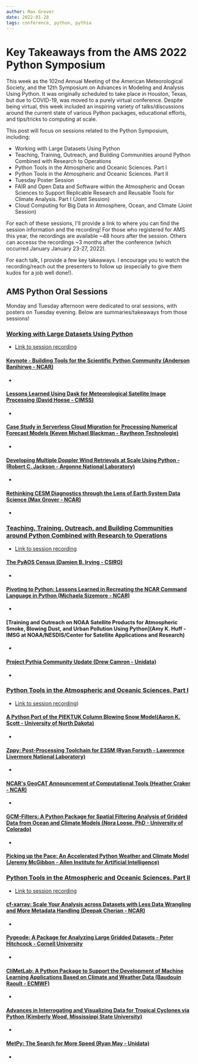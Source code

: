 ```yaml
---
author: Max Grover
date: 2022-01-28
tags: conference, python, pythia
---
```


# Key Takeaways from the AMS 2022 Python Symposium

This week as the 102nd Annual Meeting of the American Meteorological Society, and the 12th Symposium on Advances in Modeling and Analysis Using Python. It was originally scheduled to take place in Houston, Texas, but due to COVID-19, was moved to a purely virtual conference. Despite being virtual, this week included an inspiring variety of talks/discussions around the current state of various Python packages, educational efforts, and tips/tricks to computing at scale.

This post will focus on sessions related to the Python Symposium, including:

- Working with Large Datasets Using Python
- Teaching, Training, Outreach, and Building Communities around Python Combined with Research to Operations
- Python Tools in the Atmospheric and Oceanic Sciences. Part I
- Python Tools in the Atmospheric and Oceanic Sciences. Part II
- Tuesday Poster Session
- FAIR and Open Data and Software within the Atmospheric and Ocean Sciences to Support Replicable Research and Reusable Tools for Climate Analysis. Part I (Joint Session)
- Cloud Computing for Big Data in Atmosphere, Ocean, and Climate (Joint Session)

For each of these sessions, I'll provide a link to where you can find the session information and the recording! For those who registered for AMS this year, the recordings are available ~48 hours after the session. Others can accesss the recordings ~3 months after the conference (which occurred January January 23-27, 2022).

For each talk, I provide a few key takeaways. I encourage you to watch the recording/reach out the presenters to follow up (especially to give them kudos for a job well done!).

## AMS Python Oral Sessions

Monday and Tuesday afternoon were dedicated to oral sessions, with posters on Tuesday evening. Below are summaries/takeaways from those sessions!

### [Working with Large Datasets Using Python](https://ams.confex.com/ams/102ANNUAL/meetingapp.cgi/Session/59652)

- [Link to session recording](https://ams.confex.com/ams/102ANNUAL/meetingapp.cgi/Session/59652)

#### [Keynote - Building Tools for the Scientific Python Community (**Anderson Banihirwe - NCAR**)]()

-

#### [Lessons Learned Using Dask for Meteorological Satellite Image Processing (David Hoese - CIMSS)](https://ams.confex.com/ams/102ANNUAL/meetingapp.cgi/Paper/400700)

-

#### [Case Study in Serverless Cloud Migration for Processing Numerical Forecast Models (Keven Michael Blackman - Raytheon Technologie)](https://ams.confex.com/ams/102ANNUAL/meetingapp.cgi/Paper/396672)

-

#### [Developing Multiple Doppler Wind Retrievals at Scale Using Python - (Robert C. Jackson - Argonne National Laboratory)](https://ams.confex.com/ams/102ANNUAL/meetingapp.cgi/Paper/397537)

-

#### [Rethinking CESM Diagnostics through the Lens of Earth System Data Science (Max Grover - NCAR)](https://ams.confex.com/ams/102ANNUAL/meetingapp.cgi/Paper/398667)

-

### [Teaching, Training, Outreach, and Building Communities around Python Combined with Research to Operations](https://ams.confex.com/ams/102ANNUAL/meetingapp.cgi/Session/59658)

- [Link to session recording](https://ams.confex.com/ams/102ANNUAL/meetingapp.cgi/Session/59658)

#### [The PyAOS Census (Damien B. Irving - CSIRO)](https://ams.confex.com/ams/102ANNUAL/meetingapp.cgi/Paper/388788)

-

#### [Pivoting to Python: Lessons Learned in Recreating the NCAR Command Language in Python (Michaela Sizemore - NCAR)](https://ams.confex.com/ams/102ANNUAL/meetingapp.cgi/Paper/392637)

-

#### [Training and Outreach on NOAA Satellite Products for Atmospheric Smoke, Blowing Dust, and Urban Pollution Using Python](Amy K. Huff - IMSG at NOAA/NESDIS/Center for Satellite Applications and Research)

-

#### [Project Pythia Community Update (Drew Camron - Unidata)](https://ams.confex.com/ams/102ANNUAL/meetingapp.cgi/Paper/397465)

-

### [Python Tools in the Atmospheric and Oceanic Sciences. Part I](https://ams.confex.com/ams/102ANNUAL/meetingapp.cgi/Session/60533)

- [Link to session recording](https://ams.confex.com/ams/102ANNUAL/meetingapp.cgi/Session/60533))

#### [A Python Port of the PIEKTUK Column Blowing Snow Model(Aaron K. Scott - University of North Dakota)](https://ams.confex.com/ams/102ANNUAL/meetingapp.cgi/Paper/398745)

-

#### [Zppy: Post-Processing Toolchain for E3SM (Ryan Forsyth - Lawerence Livermore National Laboratory)](https://ams.confex.com/ams/102ANNUAL/meetingapp.cgi/Paper/392802)

-

#### [NCAR's GeoCAT Announcement of Computational Tools (Heather Craker - NCAR)](https://ams.confex.com/ams/102ANNUAL/meetingapp.cgi/Paper/395377)

-

#### [GCM-Filters: A Python Package for Spatial Filtering Analysis of Gridded Data from Ocean and Climate Models (Nora Loose, PhD - University of Colorado)](https://ams.confex.com/ams/102ANNUAL/meetingapp.cgi/Paper/399359)

-

#### [Picking up the Pace: An Accelerated Python Weather and Climate Model (Jeremy McGibbon - Allen Institute for Artificial Intelligence)](https://ams.confex.com/ams/102ANNUAL/meetingapp.cgi/Paper/399167)

### [Python Tools in the Atmospheric and Oceanic Sciences. Part II](https://ams.confex.com/ams/102ANNUAL/meetingapp.cgi/Session/60534)

- [Link to session recording](https://ams.confex.com/ams/102ANNUAL/meetingapp.cgi/Session/60534)

#### [cf-xarray: Scale Your Analysis across Datasets with Less Data Wrangling and More Metadata Handling (Deepak Cherian - NCAR)](https://ams.confex.com/ams/102ANNUAL/meetingapp.cgi/Paper/390245)

-

#### [Pygeode: A Package for Analyzing Large Gridded Datasets - Peter Hitchcock - Cornell University](https://ams.confex.com/ams/102ANNUAL/meetingapp.cgi/Paper/399926)

-

#### [CliMetLab: A Python Package to Support the Development of Machine Learning Applications Based on Climate and Weather Data (Baudouin Raoult - ECMWF)](https://ams.confex.com/ams/102ANNUAL/meetingapp.cgi/Paper/395582)

-

#### [Advances in Interrogating and Visualizing Data for Tropical Cyclones via Python (Kimberly Wood, Mississippi State University)](https://ams.confex.com/ams/102ANNUAL/meetingapp.cgi/Paper/399191)

-

#### [MetPy: The Search for More Speed (Ryan May - Unidata)](https://ams.confex.com/ams/102ANNUAL/meetingapp.cgi/Paper/399731)

-
